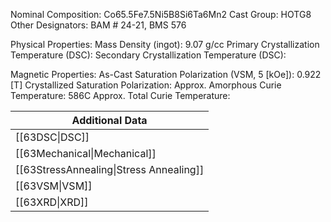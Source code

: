Nominal Composition: Co65.5Fe7.5Ni5B8Si6Ta6Mn2
Cast Group: HOTG8
Other Designators: BAM # 24-21, BMS 576
 
Physical Properties:
Mass Density (ingot): 9.07 g/cc
 Primary Crystallization Temperature (DSC):
Secondary Crystallization Temperature (DSC):

Magnetic Properties:
As-Cast Saturation Polarization (VSM, 5 [kOe]): 0.922 [T]
Crystallized Saturation Polarization: 
Approx. Amorphous Curie Temperature: 586C
Approx. Total Curie Temperature: 

| Additional Data                         |
| --------------------------------------- |
| [[63DSC\|DSC]]                          |
| [[63Mechanical\|Mechanical]]            |
| [[63StressAnnealing\|Stress Annealing]] |
| [[63VSM\|VSM]]                          |
| [[63XRD\|XRD]]                          |
